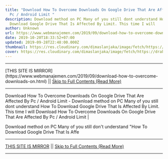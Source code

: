```yaml
---
title: "Download How To Overcome Downloads On Google Drive That Are Affected By
  Pc / Android Limit "
description: Download method on PC Many of you still dont understand How To
  Download Google Drive That Is Affected By Limit. This time I will
author: Unknown
url: https://www.webmanajemen.com/2019/09/download-how-to-overcome-downloads-on.html
date: 2019-10-20T18:33:52+07:00
updated: 2019-09-28T22:48:00.000Z
thumbnail: https://res.cloudinary.com/dimaslanjaka/image/fetch/https://drakorstation.com/wp-content/uploads/2019/03/Google-Drive.jpg
cover: https://res.cloudinary.com/dimaslanjaka/image/fetch/https://drakorstation.com/wp-content/uploads/2019/03/Google-Drive.jpg
---
```


<hr/> [THIS SITE IS MIRROR](https://www.webmanajemen.com/2019/09/download-how-to-overcome-downloads-on.html) || <a href="https://www.webmanajemen.com/2019/09/download-how-to-overcome-downloads-on.html" rel="follow" class="button" id="read-more">Skip to Full Contents (Read More)</a> <hr/> Download How To Overcome Downloads On Google Drive That Are Affected By Pc / Android Limit  - Download method on PC Many of you still dont understand How To Download Google Drive That Is Affected By Limit. This time I will Download How To Overcome Downloads On Google Drive That Are Affected By Pc / Android Limit |



  Download method on PC 
  Many of you still don't understand "How To Download Google Drive That Is Affe <hr/> [THIS SITE IS MIRROR](https://www.webmanajemen.com/2019/09/download-how-to-overcome-downloads-on.html) || <a href="https://www.webmanajemen.com/2019/09/download-how-to-overcome-downloads-on.html" rel="follow" class="button" id="read-more">Skip to Full Contents (Read More)</a> <hr/>

<script>
    if (location.host.includes('dimaslanjaka12')) {
      location.replace('https://www.webmanajemen.com/2019/09/download-how-to-overcome-downloads-on.html');
    }
  </script>